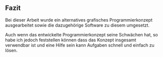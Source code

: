 ## Fazit

Bei dieser Arbeit wurde ein alternatives grafisches Programmierkonzept ausgearbeitet sowie die dazugehörige Software zu diesem umgesetzt.

Auch wenn das entwickelte Programmierkonzept seine Schwächen hat, so habe ich jedoch feststellen können dass das Konzept insgesamt verwendbar ist und eine Hilfe sein kann Aufgaben schnell und einfach zu lösen.




<!---

Auch wenn die technische Umgebung Programmierkonzeptes noch einen Bedarf an Optimierung hat so habe ich festgestellt dass es (trotz des Overhead) auf der meisten Hardware flüssig einsetzbar ist. Auch auf IoT-Geräten (wie dem Raspberry Pi) welche meist nur einen schwachen Prozessor besitzen lässt sich die Software einsetzen.

--->